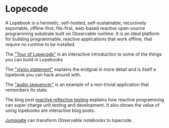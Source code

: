 # Lopecode

A Lopebook is a hermetic, self-hosted, self-sustainable, recursively exportable, offline-first, file-first, web-based reactive open-source programming substrate built on Observable runtime. It is an ideal platform for building programmable, reactive applications that work offline, that require no runtime to be installed.

The ["Tour of Lopecode"](https://tomlarkworthy.github.io/lopecode/notebooks/@tomlarkworthy_lopecode-tour.html) is an interactive introduction to some of the things you can build in Lopebooks

The ["vision statement"](https://tomlarkworthy.github.io/lopecode/notebooks/@tomlarkworthy_lopecode-vision.html) explains the endgoal in more detail and is itself a lopebook you can hack around with.

The ["audio sequencer"](https://tomlarkworthy.github.io/lopebooks/notebooks/@tomlarkworthy_sequencer.html) is an example of a non-trivial application that remembers its state.


The blog post [reactive reflective testing](https://tomlarkworthy.github.io/lopebooks/notebooks/@tomlarkworthy_reactive-reflective-testing.html) explains how reactive programming can super charge unit testing and development. It also shows the value of using lopebooks are interactive blog posts.


[Jumpgate](https://tomlarkworthy.github.io/lopecode/notebooks/@tomlarkworthy_jumpgate.html) can transform Observable notebooks to lopecode.
